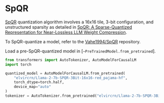 <!--Copyright 2024 The HuggingFace Team. All rights reserved.

Licensed under the Apache License, Version 2.0 (the "License"); you may not use this file except in compliance with
the License. You may obtain a copy of the License at

http://www.apache.org/licenses/LICENSE-2.0

Unless required by applicable law or agreed to in writing, software distributed under the License is distributed on
an "AS IS" BASIS, WITHOUT WARRANTIES OR CONDITIONS OF ANY KIND, either express or implied. See the License for the
specific language governing permissions and limitations under the License.

⚠️ Note that this file is in Markdown but contain specific syntax for our doc-builder (similar to MDX) that may not be
rendered properly in your Markdown viewer.

-->

# SpQR

[SpQR](https://github.com/Vahe1994/SpQR) quantization algorithm involves a 16x16 tile, 3-bit configuration, and unstructured sparsity as detailed in [SpQR: A Sparse-Quantized Representation for Near-Lossless LLM Weight Compression](https://arxiv.org/abs/2306.03078).

To SpQR-quantize a model, refer to the [Vahe1994/SpQR](https://github.com/Vahe1994/SpQR) repository.

Load a pre-SpQR-quantized model in [`~PreTrainedModel.from_pretrained`].

```python
from transformers import AutoTokenizer, AutoModelForCausalLM
import torch

quantized_model = AutoModelForCausalLM.from_pretrained(
    "elvircrn/Llama-2-7b-SPQR-3Bit-16x16-red_pajama-hf",
    torch_dtype=torch.half,
    device_map="auto"
)
tokenizer = AutoTokenizer.from_pretrained("elvircrn/Llama-2-7b-SPQR-3Bit-16x16-red_pajama-hf")
```